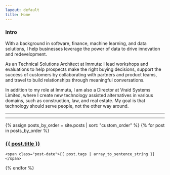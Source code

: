 ```yaml
---
layout: default
title: Home
---
```


### Intro
With a background in software, finance, machine learning, and data solutions, I help businesses leverage the power of data to drive innovation and redevelopment.

As an Technical Solutions Architect at Immuta: I lead workshops and evaluations to help prospects make the right buying decisions, support the success of customers by collaborating with partners and product teams, and travel to build relationships through meaningful conversations.

In addition to my role at Immuta, I am also a Director at Vraid Systems Limited, where I create new technology assisted alternatives in various domains, such as construction, law, and real estate. My goal is that technology should serve people, not the other way around.

---
---

<div class="posts">
  {% assign posts_by_order = site.posts | sort: "custom_order" %}
  {% for post in posts_by_order %}
  <div class="post">
    <h3 class="post-title">
      <a href="{{ post.url }}">
        {{ post.title }}
      </a>
    </h3>

    <span class="post-date">{{ post.tags | array_to_sentence_string }}</span>
  </div>
  {% endfor %}
</div>
